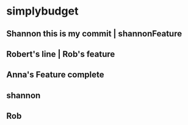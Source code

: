 # simplybudget

## Shannon this is my commit | shannonFeature
## Robert's line | Rob's feature
## Anna's Feature complete
## shannon
## Rob

